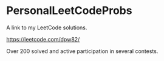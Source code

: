 # PersonalLeetCodeProbs
A link to my LeetCode solutions.

https://leetcode.com/dpw82/

Over 200 solved and active participation in several contests.

